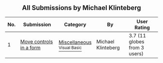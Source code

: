 ﻿<div align="center">

## All Submissions by Michael Klinteberg

</div>

No.  | Submission | Category | By   | User Rating
---- | ---------- | -------- | ---- | -----------
1 | [Move controls in a form<br />](https://github.com/Planet-Source-Code/michael-klinteberg-move-controls-in-a-form__1-7065) | [Miscellaneous<br /><sup>Visual Basic</sup>](../ByCategory/miscellaneous__1-1.md) | Michael Klinteberg | 3.7 (11 globes from 3 users)
